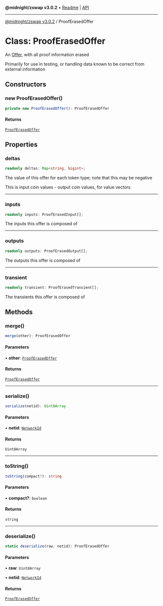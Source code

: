 **@midnight/zswap v3.0.2** • [Readme](../README.md) \| [API](../globals.md)

***

[@midnight/zswap v3.0.2](../README.md) / ProofErasedOffer

# Class: ProofErasedOffer

An [Offer](Offer.md), with all proof information erased

Primarily for use in testing, or handling data known to be correct from
external information

## Constructors

### new ProofErasedOffer()

```ts
private new ProofErasedOffer(): ProofErasedOffer
```

#### Returns

[`ProofErasedOffer`](ProofErasedOffer.md)

## Properties

### deltas

```ts
readonly deltas: Map<string, bigint>;
```

The value of this offer for each token type; note that this may be
negative

This is input coin values - output coin values, for value vectors

***

### inputs

```ts
readonly inputs: ProofErasedInput[];
```

The inputs this offer is composed of

***

### outputs

```ts
readonly outputs: ProofErasedOutput[];
```

The outputs this offer is composed of

***

### transient

```ts
readonly transient: ProofErasedTransient[];
```

The transients this offer is composed of

## Methods

### merge()

```ts
merge(other): ProofErasedOffer
```

#### Parameters

• **other**: [`ProofErasedOffer`](ProofErasedOffer.md)

#### Returns

[`ProofErasedOffer`](ProofErasedOffer.md)

***

### serialize()

```ts
serialize(netid): Uint8Array
```

#### Parameters

• **netid**: [`NetworkId`](../enumerations/NetworkId.md)

#### Returns

`Uint8Array`

***

### toString()

```ts
toString(compact?): string
```

#### Parameters

• **compact?**: `boolean`

#### Returns

`string`

***

### deserialize()

```ts
static deserialize(raw, netid): ProofErasedOffer
```

#### Parameters

• **raw**: `Uint8Array`

• **netid**: [`NetworkId`](../enumerations/NetworkId.md)

#### Returns

[`ProofErasedOffer`](ProofErasedOffer.md)
